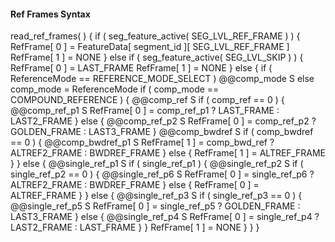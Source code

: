 #### Ref Frames Syntax

<div class="syntax">
read_ref_frames( ) {
    if ( seg_feature_active( SEG_LVL_REF_FRAME ) ) {
        RefFrame[ 0 ] = FeatureData[ segment_id ][ SEG_LVL_REF_FRAME ]
        RefFrame[ 1 ] = NONE
    } else if ( seg_feature_active( SEG_LVL_SKIP ) ) {
        RefFrame[ 0 ] = LAST_FRAME
        RefFrame[ 1 ] = NONE
    } else {
        if ( ReferenceMode == REFERENCE_MODE_SELECT )
            @@comp_mode                                                 S
        else
            comp_mode = ReferenceMode
        if ( comp_mode == COMPOUND_REFERENCE ) {
            @@comp_ref                                                  S
            if ( comp_ref == 0 ) {
                @@comp_ref_p1                                           S
                RefFrame[ 0 ] = comp_ref_p1 ? 
                                LAST_FRAME : LAST2_FRAME
            } else {
                @@comp_ref_p2                                           S
                RefFrame[ 0 ] = comp_ref_p2 ? 
                                GOLDEN_FRAME : LAST3_FRAME
            }
            @@comp_bwdref                                               S
            if ( comp_bwdref == 0 ) {
                @@comp_bwdref_p1                                        S
                RefFrame[ 1 ] = comp_bwd_ref ?
                                 ALTREF2_FRAME : BWDREF_FRAME
            } else {
                RefFrame[ 1 ] = ALTREF_FRAME
            }
        } else {
            @@single_ref_p1                                             S
            if ( single_ref_p1 ) {
                @@single_ref_p2                                         S
                if ( single_ref_p2 == 0 ) {
                    @@single_ref_p6                                     S
                    RefFrame[ 0 ] = single_ref_p6 ?
                                     ALTREF2_FRAME : BWDREF_FRAME
                } else {
                    RefFrame[ 0 ] = ALTREF_FRAME
                }
            } else {
                @@single_ref_p3                                         S
                if ( single_ref_p3 == 0 ) {
                    @@single_ref_p5                                     S
                    RefFrame[ 0 ] = single_ref_p5 ?
                                     GOLDEN_FRAME : LAST3_FRAME
                } else {
                    @@single_ref_p4                                     S
                    RefFrame[ 0 ] = single_ref_p4 ?
                                     LAST2_FRAME : LAST_FRAME
                }
            }
            RefFrame[ 1 ] = NONE
        }
    }
}
</div>
